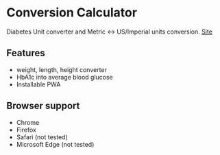 # Conversion Calculator

Diabetes Unit converter and Metric ↔ US/Imperial units conversion. 
[Site](https://cedmpi.github.io/a1c-converter/)
## Features
- weight, length, height converter
- HbA1c into average blood glucose 
- Installable PWA


## Browser support

- Chrome
- Firefox
- Safari (not tested)
- Microsoft Edge (not tested)
